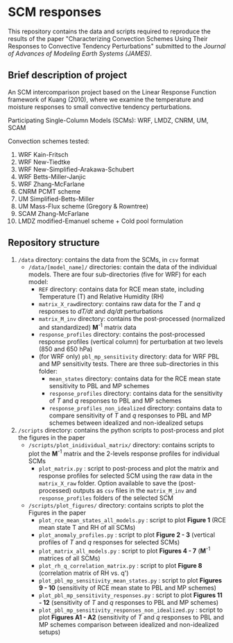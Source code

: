 # SCM responses
This repository contains the data and scripts required to reproduce the results of the paper "Characterizing Convection Schemes Using Their Responses to Convective Tendency Perturbations" submitted to the *Journal of Advances of Modeling Earth Systems (JAMES)*. 

## Brief description of project

An SCM intercomparison project based on the Linear Response Function framework of Kuang (2010), where we examine the temperature and moisture responses to small convective tendency perturbations.

Participating Single-Column Models (SCMs): WRF, LMDZ, CNRM, UM, SCAM

Convection schemes tested:
1. WRF Kain-Fritsch
2. WRF New-Tiedtke
3. WRF New-Simplified-Arakawa-Schubert
4. WRF Betts-Miller-Janjic
5. WRF Zhang-McFarlane 
6. CNRM PCMT scheme
7. UM Simplified-Betts-Miller
8. UM Mass-Flux scheme (Gregory & Rowntree)
9. SCAM Zhang-McFarlane
10. LMDZ modified-Emanuel scheme + Cold pool formulation

## Repository structure

1. ```/data``` directory: contains the data from the SCMs, in ```csv``` format
   - ```/data/[model_name]/``` directories: contain the data of the individual models. There are four sub-directories (five for WRF) for each model:
     - ```REF``` directory: contains data for RCE mean state, including Temperature (T) and Relative Humidity (RH)
     - ```matrix_X_raw```directory: contains raw data for the *T* and *q* responses to *dT/dt* and *dq/dt* perturbations
     - ```matrix_M_inv``` directory: contains the post-processed (normalized and standardized) **M**<sup>-1</sup> matrix data 
     - ```response_profiles``` directory: contains the post-processed response profiles (vertical column) for perturbation at two levels (850 and 650 hPa)
     - (for WRF only) ```pbl_mp_sensitivity``` directory: data for WRF PBL and MP sensitivity tests. There are three sub-directories in this folder:
       - ```mean_states``` directory: contains data for the RCE mean state sensitivity to PBL and MP schemes
       - ```response_profiles``` directory: contains data for the sensitivity of *T* and *q* responses to PBL and MP schemes
       - ```response_profiles_non_idealized``` directory: contains data to compare sensitivity of *T* and *q* responses to PBL and MP schemes between idealized and non-idealized setups
3. ```/scripts``` directory: contains the python scripts to post-process and plot the figures in the paper
   - ```/scripts/plot_inidividual_matrix/``` directory: contains scripts to plot the **M**<sup>-1</sup> matrix and the 2-levels response profiles for individual SCMs
     - ```plot_matrix.py``` : script to post-process and plot the matrix and response profiles for selected SCM using the raw data in the ```matrix_X_raw``` folder. Option available to save the (post-processed) outputs as ```csv``` files in the ```matrix_M_inv``` and ```response_profiles``` folders of the selected SCM
   - ```/scripts/plot_figures/``` directory: contains scripts to plot the Figures in the paper
     - ```plot_rce_mean_states_all_models.py``` : script to plot **Figure 1** (RCE mean state T and RH of all SCMs)
     - ```plot_anomaly_profiles.py``` : script to plot **Figure 2 - 3** (vertical profiles of *T* and *q* responses for selected SCMs)
     - ```plot_matrix_all_models.py``` : script to plot **Figures 4 - 7** (**M**<sup>-1</sup> matrices of all SCMs)
     - ```plot_rh_q_correlation_matrix.py``` : script to plot **Figure 8** (correlation matrix of RH vs. q')
     - ```plot_pbl_mp_sensitivity_mean_states.py``` : script to plot **Figures 9 - 10** (sensitivity of RCE mean state to PBL and MP schemes)
     - ```plot_pbl_mp_sensitivity_responses.py``` : script to plot **Figures 11 - 12** (sensitivity of *T* and *q* responses to PBL and MP schemes)
     - ```plot_pbl_mp_sensitivity_responses_non_idealized.py``` : script to plot **Figures A1 - A2** (sensitivity of *T* and *q* responses to PBL and MP schemes comparison between idealized and non-idealized setups)

   
 
  
